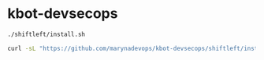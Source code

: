 # kbot-devsecops

```sh
./shiftleft/install.sh
```

```sh
curl -sL "https://github.com/marynadevops/kbot-devsecops/shiftleft/install.sh" | sh
```
